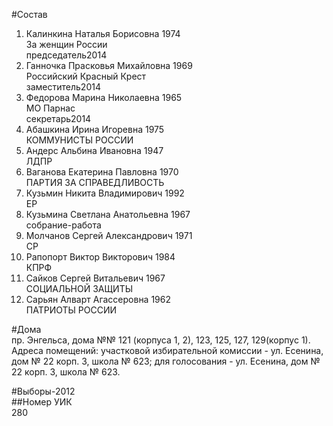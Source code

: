 #Состав  
1. Калинкина Наталья Борисовна 1974  
    За женщин России  
    председатель2014  
2. Ганночка Прасковья Михайловна 1969  
    Российский Красный Крест  
    заместитель2014  
3. Федорова Марина Николаевна 1965  
    МО Парнас  
    секретарь2014  
4. Абашкина Ирина Игоревна 1975  
    КОММУНИСТЫ РОССИИ  
5. Андерс Альбина Ивановна 1947  
    ЛДПР  
6. Ваганова Екатерина Павловна 1970  
    ПАРТИЯ ЗА СПРАВЕДЛИВОСТЬ  
7. Кузьмин Никита Владимирович 1992  
    ЕР  
8. Кузьмина Светлана Анатольевна 1967  
    собрание-работа  
9. Молчанов Сергей Александрович 1971  
    СР  
10. Рапопорт Виктор Викторович 1984  
    КПРФ  
11. Сайков Сергей Витальевич 1967  
    СОЦИАЛЬНОЙ ЗАЩИТЫ  
12. Сарьян Алварт Агассеровна 1962  
    ПАТРИОТЫ РОССИИ  

#Дома  
пр. Энгельса, дома №№ 121 (корпуса 1, 2), 123, 125, 127, 129(корпус 1). Адреса помещений: участковой избирательной комиссии - ул. Есенина, дом № 22 корп. 3, школа № 623; для голосования - ул. Есенина, дом № 22 корп. 3, школа № 623.  
  
#Выборы-2012  
##Номер УИК  
280  

